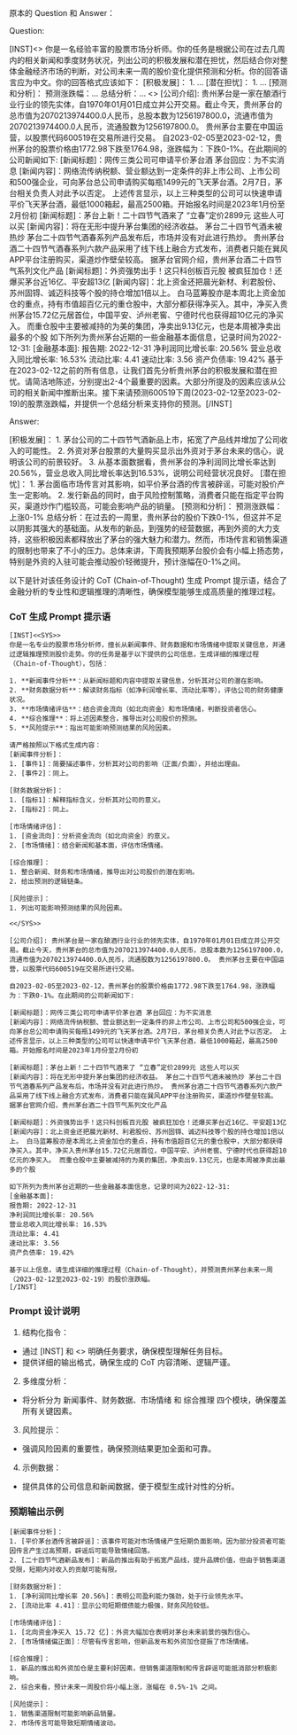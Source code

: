 原本的 Question 和 Answer：

Question:

[INST]<<SYS>> 你是一名经验丰富的股票市场分析师。你的任务是根据公司在过去几周内的相关新闻和季度财务状况，列出公司的积极发展和潜在担忧，然后结合你对整体金融经济市场的判断，对公司未来一周的股价变化提供预测和分析。你的回答语言应为中文。你的回答格式应该如下： [积极发展]： 1. ... [潜在担忧]： 1. ... [预测和分析]： 预测涨跌幅：... 总结分析：... <</SYS>> [公司介绍]: 贵州茅台是一家在酿酒行业行业的领先实体，自1970年01月01日成立并公开交易。截止今天，贵州茅台的总市值为2070213974400.0人民币，总股本数为1256197800.0，流通市值为2070213974400.0人民币，流通股数为1256197800.0。 贵州茅台主要在中国运营，以股票代码600519在交易所进行交易。 自2023-02-05至2023-02-12，贵州茅台的股票价格由1772.98下跌至1764.98，涨跌幅为：下跌0-1%。在此期间的公司新闻如下: [新闻标题]：网传三类公司可申请平价茅台酒 茅台回应：为不实消息 [新闻内容]：网络流传纳税额、营业额达到一定条件的非上市公司、上市公司和500强企业，可向茅台总公司申请购买每瓶1499元的飞天茅台酒。2月7日，茅台相关负责人对此予以否定。 上述传言显示，以上三种类型的公司可以快速申请平价飞天茅台酒，最低1000箱起，最高2500箱。开始报名时间是2023年1月份至2月份初 [新闻标题]：茅台上新！二十四节气酒来了 “立春”定价2899元 这些人可以买 [新闻内容]：将在无形中提升茅台集团的经济收益。 茅台二十四节气酒未被热炒 茅台二十四节气酒春系列产品发布后，市场并没有对此进行热炒。 贵州茅台酒二十四节气酒春系列六款产品采用了线下线上融合方式发布，消费者只能在巽风APP平台注册购买，渠道炒作壁垒较高。 据茅台官网介绍，贵州茅台酒二十四节气系列文化产品 [新闻标题]：外资强势出手！这只科创板百元股 被疯狂加仓！还爆买茅台近16亿、平安超13亿 [新闻内容]：北上资金还把晨光新材、利君股份、苏州固锝、诚迈科技等个股的持仓增加1倍以上。 白马蓝筹股亦是本周北上资金加仓的重点，持有市值超百亿元的重仓股中，大部分都获得净买入。其中，净买入贵州茅台15.72亿元居首位，中国平安、泸州老窖、宁德时代也获得超10亿元的净买入。 而重仓股中主要被减持的为美的集团，净卖出9.13亿元，也是本周被净卖出最多的个股 如下所列为贵州茅台近期的一些金融基本面信息，记录时间为2022-12-31: [金融基本面]: 报告期: 2022-12-31 净利润同比增长率: 20.56% 营业总收入同比增长率: 16.53% 流动比率: 4.41 速动比率: 3.56 资产负债率: 19.42% 基于在2023-02-12之前的所有信息，让我们首先分析贵州茅台的积极发展和潜在担忧。请简洁地陈述，分别提出2-4个最重要的因素。大部分所提及的因素应该从公司的相关新闻中推断出来。接下来请预测600519下周(2023-02-12至2023-02-19)的股票涨跌幅，并提供一个总结分析来支持你的预测。[/INST]

Answer:

[积极发展]： 1. 茅台公司的二十四节气酒新品上市，拓宽了产品线并增加了公司收入的可能性。 2. 外资对茅台股票的大量购买显示出外资对于茅台未来的信心，说明该公司的前景较好。 3. 从基本面数据看，贵州茅台的净利润同比增长率达到20.56%，营业总收入同比增长率达到16.53%，说明公司经营状况良好。 [潜在担忧]： 1. 茅台面临市场传言对其影响，如平价茅台酒的传言被辟谣，可能对股价产生一定影响。 2. 发行新品的同时，由于风险控制策略，消费者只能在指定平台购买，渠道炒作门槛较高，可能会影响产品的销量。 [预测和分析]： 预测涨跌幅：上涨0-1% 总结分析：在过去的一周里，贵州茅台的股价下跌0-1%，但这并不足以阴影其强大的基础面。从发布的新品，到强势的经营数据，再到外资的大力支持，这些积极因素都释放出了茅台的强大魅力和潜力。然而，市场传言和销售渠道的限制也带来了不小的压力。总体来讲，下周我预期茅台股价会有小幅上扬态势，特别是外资的入驻可能会推动股价轻微提升，预计涨幅在0-1%之间。

以下是针对该任务设计的 CoT (Chain-of-Thought) 生成 Prompt 提示语，结合了金融分析的专业性和逻辑推理的清晰性，确保模型能够生成高质量的推理过程。

### CoT 生成 Prompt 提示语
```
[INST]<<SYS>>
你是一名专业的股票市场分析师，擅长从新闻事件、财务数据和市场情绪中提取关键信息，并通过逻辑推理预测股价走势。你的任务是基于以下提供的公司信息，生成详细的推理过程（Chain-of-Thought），包括：

1. **新闻事件分析**：从新闻标题和内容中提取关键信息，分析其对公司的潜在影响。
2. **财务数据分析**：解读财务指标（如净利润增长率、流动比率等），评估公司的财务健康状况。
3. **市场情绪评估**：结合资金流向（如北向资金）和市场情绪，判断投资者信心。
4. **综合推理**：将上述因素整合，推导出对公司股价的预测。
5. **风险提示**：指出可能影响预测结果的风险因素。

请严格按照以下格式生成内容：
[新闻事件分析]：
1. [事件1]：简要描述事件，分析其对公司的影响（正面/负面），并给出理由。
2. [事件2]：同上。

[财务数据分析]：
1. [指标1]：解释指标含义，分析其对公司的意义。
2. [指标2]：同上。

[市场情绪评估]：
1. [资金流向]：分析资金流向（如北向资金）的意义。
2. [市场情绪]：结合新闻和基本面，评估市场情绪。

[综合推理]：
1. 整合新闻、财务和市场情绪，推导出对公司股价的潜在影响。
2. 给出预测的逻辑链条。

[风险提示]：
1. 列出可能影响预测结果的风险因素。

<</SYS>>

[公司介绍]: 贵州茅台是一家在酿酒行业行业的领先实体，自1970年01月01日成立并公开交易。截止今天，贵州茅台的总市值为2070213974400.0人民币，总股本数为1256197800.0，流通市值为2070213974400.0人民币，流通股数为1256197800.0。 贵州茅台主要在中国运营，以股票代码600519在交易所进行交易。

自2023-02-05至2023-02-12，贵州茅台的股票价格由1772.98下跌至1764.98，涨跌幅为：下跌0-1%。在此期间的公司新闻如下:

[新闻标题]：网传三类公司可申请平价茅台酒 茅台回应：为不实消息  
[新闻内容]：网络流传纳税额、营业额达到一定条件的非上市公司、上市公司和500强企业，可向茅台总公司申请购买每瓶1499元的飞天茅台酒。2月7日，茅台相关负责人对此予以否定。 上述传言显示，以上三种类型的公司可以快速申请平价飞天茅台酒，最低1000箱起，最高2500箱。开始报名时间是2023年1月份至2月份初  

[新闻标题]：茅台上新！二十四节气酒来了 “立春”定价2899元 这些人可以买  
[新闻内容]：将在无形中提升茅台集团的经济收益。 茅台二十四节气酒未被热炒 茅台二十四节气酒春系列产品发布后，市场并没有对此进行热炒。 贵州茅台酒二十四节气酒春系列六款产品采用了线下线上融合方式发布，消费者只能在巽风APP平台注册购买，渠道炒作壁垒较高。 据茅台官网介绍，贵州茅台酒二十四节气系列文化产品  

[新闻标题]：外资强势出手！这只科创板百元股 被疯狂加仓！还爆买茅台近16亿、平安超13亿  
[新闻内容]：北上资金还把晨光新材、利君股份、苏州固锝、诚迈科技等个股的持仓增加1倍以上。 白马蓝筹股亦是本周北上资金加仓的重点，持有市值超百亿元的重仓股中，大部分都获得净买入。其中，净买入贵州茅台15.72亿元居首位，中国平安、泸州老窖、宁德时代也获得超10亿元的净买入。 而重仓股中主要被减持的为美的集团，净卖出9.13亿元，也是本周被净卖出最多的个股  

如下所列为贵州茅台近期的一些金融基本面信息，记录时间为2022-12-31:  
[金融基本面]:  
报告期: 2022-12-31  
净利润同比增长率: 20.56%  
营业总收入同比增长率: 16.53%  
流动比率: 4.41  
速动比率: 3.56  
资产负债率: 19.42%  

基于以上信息，请生成详细的推理过程（Chain-of-Thought），并预测贵州茅台未来一周（2023-02-12至2023-02-19）的股价涨跌幅。  
[/INST]
```

### Prompt 设计说明

1. 结构化指令：
- 通过 [INST] 和 <<SYS>> 明确任务要求，确保模型理解任务目标。
- 提供详细的输出格式，确保生成的 CoT 内容清晰、逻辑严谨。

2. 多维度分析：
- 将分析分为 新闻事件、财务数据、市场情绪 和 综合推理 四个模块，确保覆盖所有关键因素。

3. 风险提示：
- 强调风险因素的重要性，确保预测结果更加全面和可靠。

4. 示例数据：
- 提供具体的公司信息和新闻数据，便于模型生成针对性的分析。

### 预期输出示例

```
[新闻事件分析]：
1. [平价茅台酒传言被辟谣]：该事件可能对市场情绪产生短期负面影响，因为部分投资者可能因传言产生过高预期，辟谣后可能导致情绪回落。
2. [二十四节气酒新品发布]：新品的推出有助于拓宽产品线，提升品牌价值，但由于销售渠道受限，短期内对收入的贡献可能有限。

[财务数据分析]：
1. [净利润同比增长率 20.56%]：表明公司盈利能力强劲，处于行业领先水平。
2. [流动比率 4.41]：显示公司短期偿债能力极强，财务风险较低。

[市场情绪评估]：
1. [北向资金净买入 15.72 亿]：外资大幅加仓表明对茅台未来前景的强烈信心。
2. [市场情绪偏正面]：尽管有传言影响，但新品发布和外资加仓提振了市场情绪。

[综合推理]：
1. 新品的推出和外资加仓是主要利好因素，但销售渠道限制和传言辟谣可能抵消部分积极影响。
2. 综合来看，预计未来一周股价将小幅上涨，涨幅在 0.5%-1% 之间。

[风险提示]：
1. 销售渠道限制可能影响新品销量。
2. 市场传言可能导致短期情绪波动。
```